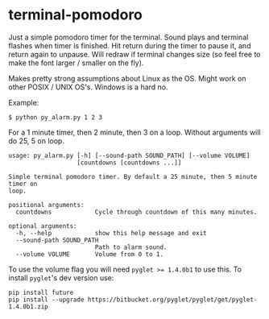 # terminal-pomodoro

Just a simple pomodoro timer for the terminal. Sound plays and terminal flashes
when timer is finished. Hit return during the timer to pause it, and return
again to unpause. Will redraw if terminal changes size (so feel free to make the
font larger / smaller on the fly).

Makes pretty strong assumptions about Linux as the OS. Might work on other POSIX / UNIX OS's.
Windows is a hard no.

Example:

```$ python py_alarm.py 1 2 3```

For a 1 minute timer, then 2 minute, then 3 on a loop. Without arguments will do 25, 5 on loop.

```
usage: py_alarm.py [-h] [--sound-path SOUND_PATH] [--volume VOLUME]
                   [countdowns [countdowns ...]]

Simple terminal pomodoro timer. By default a 25 minute, then 5 minute timer on
loop.

positional arguments:
  countdowns            Cycle through countdown of this many minutes.

optional arguments:
  -h, --help            show this help message and exit
  --sound-path SOUND_PATH
                        Path to alarm sound.
  --volume VOLUME       Volume from 0 to 1.
```

To use the volume flag you will need `pyglet >= 1.4.0b1` to use this. To install 
`pyglet`'s dev version use:
```
pip install future
pip install --upgrade https://bitbucket.org/pyglet/pyglet/get/pyglet-1.4.0b1.zip
```
